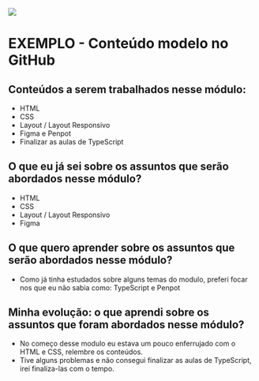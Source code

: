 ![](https://i.imgur.com/xG74tOh.png)

# EXEMPLO - Conteúdo modelo no GitHub

## Conteúdos a serem trabalhados nesse módulo:

- HTML
- CSS
- Layout / Layout Responsivo
- Figma e Penpot
- Finalizar as aulas de TypeScript

## O que eu já sei sobre os assuntos que serão abordados nesse módulo?

- HTML
- CSS
- Layout / Layout Responsivo
- Figma

## O que quero aprender sobre os assuntos que serão abordados nesse módulo?

- Como já tinha estudados sobre alguns temas do modulo, preferi focar nos que eu não sabia como: TypeScript e Penpot

## Minha evolução: o que aprendi sobre os assuntos que foram abordados nesse módulo?

- No começo desse modulo eu estava um pouco enferrujado com o HTML e CSS, relembre os conteúdos.
- Tive alguns problemas e não consegui finalizar as aulas de TypeScript, irei finaliza-las com o tempo.
